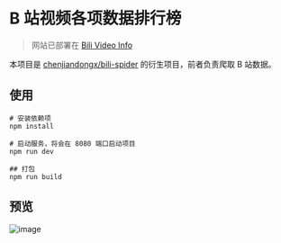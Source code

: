 # B 站视频各项数据排行榜

> 网站已部署在 [Bili Video Info](http://bilibili.chenjiandongx.com)

本项目是 [chenjiandongx/bili-spider](https://github.com/chenjiandongx/bili-spider) 的衍生项目，前者负责爬取 B 站数据。

## 使用

```shell
# 安装依赖项
npm install

# 启动服务，将会在 8080 端口启动项目
npm run dev

## 打包
npm run build
```

## 预览

![image](https://user-images.githubusercontent.com/19553554/37084650-12a5c548-222e-11e8-9c46-0683940b355c.png)
